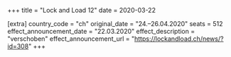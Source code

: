 +++
title = "Lock and Load 12"
date = 2020-03-22

[extra]
country_code = "ch"
original_date = "24.–26.04.2020"
seats = 512
effect_announcement_date = "22.03.2020"
effect_description = "verschoben"
effect_announcement_url = "https://lockandload.ch/news/?id=308"
+++
